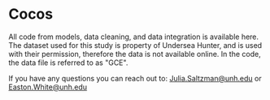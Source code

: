 # Cocos
All code from models, data cleaning, and data integration is available here. The dataset used for this study is property of Undersea Hunter, and is used with their permission, therefore the data is not available online. In the code, the data file is referred to as "GCE". 

If you have any questions you can reach out to: Julia.Saltzman@unh.edu or Easton.White@unh.edu 

